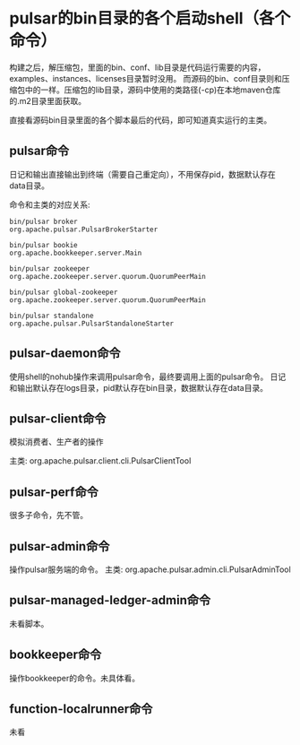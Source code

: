 # pulsar的bin目录的各个启动shell（各个命令）
构建之后，解压缩包，里面的bin、conf、lib目录是代码运行需要的内容，examples、instances、licenses目录暂时没用。
而源码的bin、conf目录则和压缩包中的一样。压缩包的lib目录，源码中使用的类路径(-cp)在本地maven仓库的.m2目录里面获取。

直接看源码bin目录里面的各个脚本最后的代码，即可知道真实运行的主类。

## pulsar命令
日记和输出直接输出到终端（需要自己重定向），不用保存pid，数据默认存在data目录。

命令和主类的对应关系:
```shell
bin/pulsar broker
org.apache.pulsar.PulsarBrokerStarter

bin/pulsar bookie
org.apache.bookkeeper.server.Main

bin/pulsar zookeeper
org.apache.zookeeper.server.quorum.QuorumPeerMain

bin/pulsar global-zookeeper
org.apache.zookeeper.server.quorum.QuorumPeerMain

bin/pulsar standalone
org.apache.pulsar.PulsarStandaloneStarter
```

## pulsar-daemon命令
使用shell的nohub操作来调用pulsar命令，最终要调用上面的pulsar命令。
日记和输出默认存在logs目录，pid默认存在bin目录，数据默认存在data目录。

## pulsar-client命令
模拟消费者、生产者的操作

主类: org.apache.pulsar.client.cli.PulsarClientTool

## pulsar-perf命令
很多子命令，先不管。

## pulsar-admin命令
操作pulsar服务端的命令。
主类: org.apache.pulsar.admin.cli.PulsarAdminTool

## pulsar-managed-ledger-admin命令
未看脚本。

## bookkeeper命令
操作bookkeeper的命令。未具体看。

## function-localrunner命令
未看
